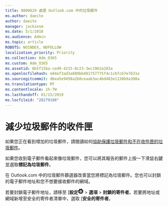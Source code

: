 ```yaml
---
title: 8000029 處理 Outlook.com 中的垃圾郵件
ms.author: daeite
author: daeite
manager: jackiesm
ms.date: 5/1/2018
ms.audience: Admin
ms.topic: article
ROBOTS: NOINDEX, NOFOLLOW
localization_priority: Priority
ms.collection: Adm_O365
ms.custom: Adm_O365
ms.assetid: 6b5f15ba-ced9-4215-8c23-3ec1962a283a
ms.openlocfilehash: e84ef3ad3a889bb491757775f4c1cbfcb7e7b31e
ms.sourcegitcommit: d6ea5e9458a2b8ceaab3ac4bd483e1130b9a398a
ms.translationtype: MT
ms.contentlocale: zh-TW
ms.lasthandoff: 01/15/2019
ms.locfileid: "28279188"
---
```

# <a name="reduce-junk-email-in-your-inbox"></a>減少垃圾郵件的收件匣

如果您正在看到增加的垃圾郵件，請閱讀如何[協助保護垃圾郵件和不在收件匣的垃圾郵件](https://go.microsoft.com/fwlink/p/?linkid=873140)。
  
如果您收到電子郵件看起來像垃圾郵件，您可以將其報告的郵件上按一下滑鼠右鍵並選取**標記為垃圾郵件**。 
  
在 Outlook.com 中的垃圾郵件篩選器改善當您將標記為垃圾郵件。您也可以封鎖的電子郵件地址和您不想要接收郵件的網域。
  
若要封鎖電子郵件地址，請移至 [**設定**![設定](media/f4b2e798-fff1-4a14-931f-5677a4543b58.png) \> **選項** \> **封鎖的寄件者**。若要將地址或網域新增至安全的寄件者清單中，選取 [**安全的寄件者**。 
  

